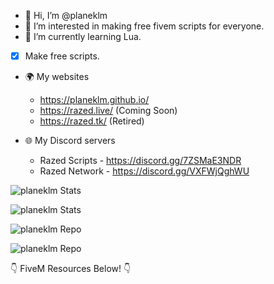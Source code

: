 - 👋 Hi, I’m @planeklm
- 👀 I’m interested in making free fivem scripts for everyone.
- 🌱 I’m currently learning Lua.

- [X] Make free scripts.

-  🌍 My websites
    * https://planeklm.github.io/
    * https://razed.live/ (Coming Soon)
    * https://razed.tk/ (Retired)

-  🌐 My Discord servers
    * Razed Scripts - https://discord.gg/7ZSMaE3NDR
    * Razed Network - https://discord.gg/VXFWjQghWU
    
![planeklm Stats](https://github-readme-stats.vercel.app/api?username=planeklm&bg_color=0D1016&text_color=ffffff&title_color=ff9472&hide_border=true)

![planeklm Stats](https://github-readme-stats.vercel.app/api/top-langs?username=planeklm&show_icons=true&locale=en&layout=compact&title_color=ff9472&bg_color=0D1016&text_color=ffffff&hide_border=true)





![planeklm Repo](https://github-readme-stats.vercel.app/api/pin/?username=planeklm&repo=razed-toilet&title_color=ffffff&text_color=64748b&icon_color=ff9472&bg_color=1c1917&hide_border=true&locale=en)

![planeklm Repo](https://github-readme-stats.vercel.app/api/pin/?username=planeklm&repo=razed-tesla&title_color=ffffff&text_color=64748b&icon_color=ff9472&bg_color=1c1917&hide_border=true&locale=en)

<!---
planeklm/planeklm is a ✨ special ✨ repository because its `README.md` (this file) appears on your GitHub profile.
You can click the Preview link to take a look at your changes.
--->

👇 FiveM Resources Below! 👇
